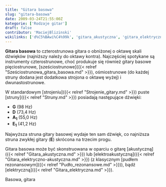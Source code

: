 ```yaml
---
title: "Gitara basowa"
slug: "gitara-basowa"
date: 2009-03-24T21:55:00Z
kategorie: ['Rodzaje gitar']
draft: false
contributor: 'MaciejBlizinski'
wikilinks: ['d%C5%BAwi%C4%99k', 'gitara_akustyczna', 'gitara_elektryczna', 'gitara_elektryczno-akustyczna', 'oktawa', 'pud%C5%82o_rezonansowe', 'strojenie_gitary', 'struny', 'sze%C5%9Bciostrunowa_gitara_basowa']
---
```

**Gitara basowa** to czterostrunowa gitara o obniżonej o
oktawę<!-- link nie odnosił się do niczego: 'Gitara basowa' (PosixPath('Gitara_basowa.md')) links to 'oktawa' (PosixPath('/no/path/exists')) and that does not exist --> skali dźwięków (najniższy należy do oktawy
kontra). Najczęściej spotykane są instrumenty czterostrunowe, choć
produkuje się również gitary basowe pięciostrunowe,
[sześciostrunowe]({{< relref "Sześciostrunowa_gitara_basowa.md" >}}),
ośmiostrunowe (do każdej struny dodana jest dodatkowa strojona o oktawę
wyżej) i dwunastostrunowe.

W standardowym [strojeniu]({{< relref "Strojenie_gitary.md" >}}) puste
[struny]({{< relref "Struny.md" >}}) posiadają następujące
dźwięki<!-- link nie odnosił się do niczego: 'Gitara basowa' (PosixPath('Gitara_basowa.md')) links to 'dźwięk' (PosixPath('/no/path/exists')) and that does not exist -->:

  - **G** (98 Hz)
  - **D** (73,4 Hz)
  - **A<sub>1</sub>** (55,0 Hz)
  - **E<sub>1</sub>** (41,2 Hz)

Najwyższa struna gitary basowej wydaje ten sam dźwięk, co najniższa
struna zwykłej gitary (**E**) skrócona na trzecim progu.

Gitara basowa może być skonstruowana w oparciu o gitarę
[akustyczną]({{< relref "Gitara_akustyczna.md" >}}) lub
[elektroakustyczną]({{< relref "Gitara_elektryczno-akustyczna.md" >}}) (z
klasycznym [pudłem rezonansowym]({{< relref "Pudło_rezonansowe.md" >}})), bądź
[elektryczną]({{< relref "Gitara_elektryczna.md" >}}).

Basowa, gitara<!-- link nie odnosił się do niczego: 'Gitara basowa' (PosixPath('Gitara_basowa.md')) links to 'kategoria:rodzaje_gitar' (PosixPath('/no/path/exists')) and that does not exist -->
